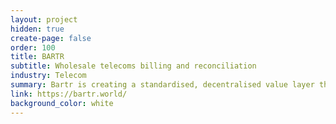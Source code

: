 ```yaml
---
layout: project
hidden: true
create-page: false
order: 100
title: BARTR
subtitle: Wholesale telecoms billing and reconciliation
industry: Telecom
summary: Bartr is creating a standardised, decentralised value layer that brings together global telecoms
link: https://bartr.world/
background_color: white
---
```

